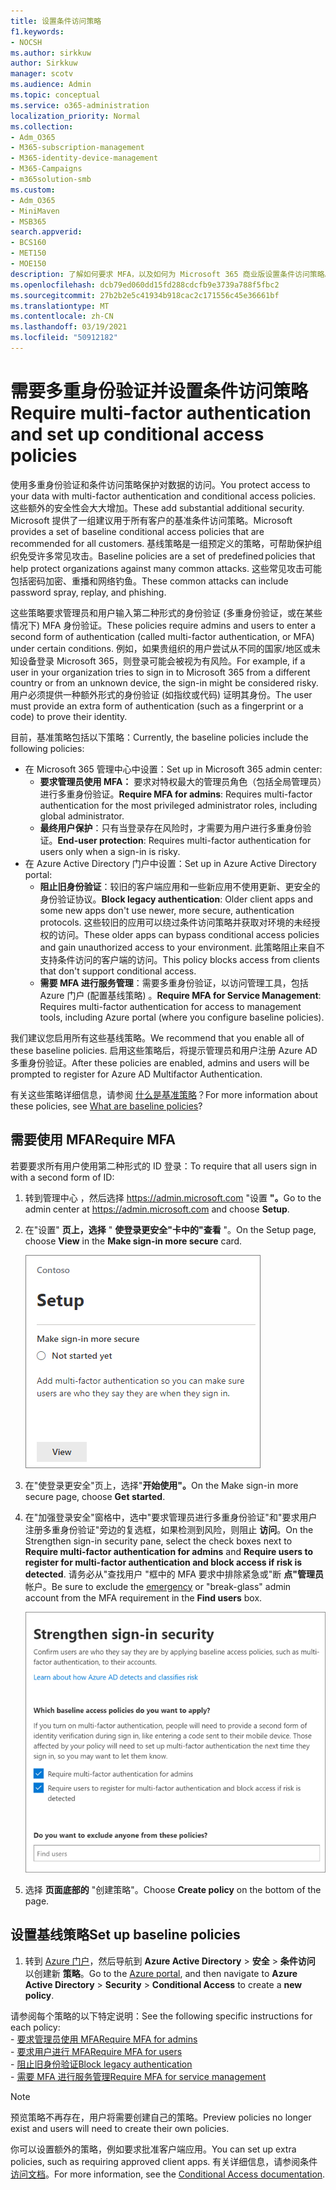```yaml
---
title: 设置条件访问策略
f1.keywords:
- NOCSH
ms.author: sirkkuw
author: Sirkkuw
manager: scotv
ms.audience: Admin
ms.topic: conceptual
ms.service: o365-administration
localization_priority: Normal
ms.collection:
- Adm_O365
- M365-subscription-management
- M365-identity-device-management
- M365-Campaigns
- m365solution-smb
ms.custom:
- Adm_O365
- MiniMaven
- MSB365
search.appverid:
- BCS160
- MET150
- MOE150
description: 了解如何要求 MFA，以及如何为 Microsoft 365 商业版设置条件访问策略。
ms.openlocfilehash: dcb79ed060dd15fd288cdcfb9e3739a788f5fbc2
ms.sourcegitcommit: 27b2b2e5c41934b918cac2c171556c45e36661bf
ms.translationtype: MT
ms.contentlocale: zh-CN
ms.lasthandoff: 03/19/2021
ms.locfileid: "50912182"
---
```

# <a name="require-multi-factor-authentication-and-set-up-conditional-access-policies"></a><span data-ttu-id="f7d60-103">需要多重身份验证并设置条件访问策略</span><span class="sxs-lookup"><span data-stu-id="f7d60-103">Require multi-factor authentication and set up conditional access policies</span></span>

<span data-ttu-id="f7d60-104">使用多重身份验证和条件访问策略保护对数据的访问。</span><span class="sxs-lookup"><span data-stu-id="f7d60-104">You protect access to your data with multi-factor authentication and conditional access policies.</span></span> <span data-ttu-id="f7d60-105">这些额外的安全性会大大增加。</span><span class="sxs-lookup"><span data-stu-id="f7d60-105">These add substantial additional security.</span></span> <span data-ttu-id="f7d60-106">Microsoft 提供了一组建议用于所有客户的基准条件访问策略。</span><span class="sxs-lookup"><span data-stu-id="f7d60-106">Microsoft provides a set of baseline conditional access policies that are recommended for all customers.</span></span> <span data-ttu-id="f7d60-107">基线策略是一组预定义的策略，可帮助保护组织免受许多常见攻击。</span><span class="sxs-lookup"><span data-stu-id="f7d60-107">Baseline policies are a set of predefined policies that help protect organizations against many common attacks.</span></span> <span data-ttu-id="f7d60-108">这些常见攻击可能包括密码加密、重播和网络钓鱼。</span><span class="sxs-lookup"><span data-stu-id="f7d60-108">These common attacks can include password spray, replay, and phishing.</span></span>

<span data-ttu-id="f7d60-109">这些策略要求管理员和用户输入第二种形式的身份验证 (多重身份验证，或在某些情况下) MFA 身份验证。</span><span class="sxs-lookup"><span data-stu-id="f7d60-109">These policies require admins and users to enter a second form of authentication (called multi-factor authentication, or MFA) under certain conditions.</span></span> <span data-ttu-id="f7d60-110">例如，如果贵组织的用户尝试从不同的国家/地区或未知设备登录 Microsoft 365，则登录可能会被视为有风险。</span><span class="sxs-lookup"><span data-stu-id="f7d60-110">For example, if a user in your organization tries to sign in to Microsoft 365 from a different country or from an unknown device, the sign-in might be considered risky.</span></span> <span data-ttu-id="f7d60-111">用户必须提供一种额外形式的身份验证 (如指纹或代码) 证明其身份。</span><span class="sxs-lookup"><span data-stu-id="f7d60-111">The user must provide an extra form of authentication (such as a fingerprint or a code) to prove their identity.</span></span>

<span data-ttu-id="f7d60-112">目前，基准策略包括以下策略：</span><span class="sxs-lookup"><span data-stu-id="f7d60-112">Currently, the baseline policies include the following policies:</span></span>

- <span data-ttu-id="f7d60-113">在 Microsoft 365 管理中心中设置：</span><span class="sxs-lookup"><span data-stu-id="f7d60-113">Set up in Microsoft 365 admin center:</span></span>
  - <span data-ttu-id="f7d60-114">**要求管理员使用 MFA：** 要求对特权最大的管理员角色（包括全局管理员）进行多重身份验证。</span><span class="sxs-lookup"><span data-stu-id="f7d60-114">**Require MFA for admins**: Requires multi-factor authentication for the most privileged administrator roles, including global administrator.</span></span>
  - <span data-ttu-id="f7d60-115">**最终用户保护**：只有当登录存在风险时，才需要为用户进行多重身份验证。</span><span class="sxs-lookup"><span data-stu-id="f7d60-115">**End-user protection**: Requires multi-factor authentication for users only when a sign-in is risky.</span></span> 
- <span data-ttu-id="f7d60-116">在 Azure Active Directory 门户中设置：</span><span class="sxs-lookup"><span data-stu-id="f7d60-116">Set up in Azure Active Directory portal:</span></span>
  - <span data-ttu-id="f7d60-117">**阻止旧身份验证**：较旧的客户端应用和一些新应用不使用更新、更安全的身份验证协议。</span><span class="sxs-lookup"><span data-stu-id="f7d60-117">**Block legacy authentication**: Older client apps and some new apps don't use newer, more secure, authentication protocols.</span></span> <span data-ttu-id="f7d60-118">这些较旧的应用可以绕过条件访问策略并获取对环境的未经授权的访问。</span><span class="sxs-lookup"><span data-stu-id="f7d60-118">These older apps can bypass conditional access policies and gain unauthorized access to your environment.</span></span> <span data-ttu-id="f7d60-119">此策略阻止来自不支持条件访问的客户端的访问。</span><span class="sxs-lookup"><span data-stu-id="f7d60-119">This policy blocks access from clients that don't support conditional access.</span></span> 
  - <span data-ttu-id="f7d60-120">**需要 MFA 进行服务管理**：需要多重身份验证，以访问管理工具，包括 Azure 门户 (配置基线策略) 。</span><span class="sxs-lookup"><span data-stu-id="f7d60-120">**Require MFA for Service Management**: Requires multi-factor authentication for access to management tools, including Azure portal (where you configure baseline policies).</span></span>

<span data-ttu-id="f7d60-121">我们建议您启用所有这些基线策略。</span><span class="sxs-lookup"><span data-stu-id="f7d60-121">We recommend that you enable all of these baseline policies.</span></span> <span data-ttu-id="f7d60-122">启用这些策略后，将提示管理员和用户注册 Azure AD 多重身份验证。</span><span class="sxs-lookup"><span data-stu-id="f7d60-122">After these policies are enabled, admins and users will be prompted to register for Azure AD Multifactor Authentication.</span></span>

<span data-ttu-id="f7d60-123">有关这些策略详细信息，请参阅 [什么是基准策略](/azure/active-directory/conditional-access/concept-baseline-protection)？</span><span class="sxs-lookup"><span data-stu-id="f7d60-123">For more information about these policies, see [What are baseline policies](/azure/active-directory/conditional-access/concept-baseline-protection)?</span></span>

## <a name="require-mfa"></a><span data-ttu-id="f7d60-124">需要使用 MFA</span><span class="sxs-lookup"><span data-stu-id="f7d60-124">Require MFA</span></span>

<span data-ttu-id="f7d60-125">若要要求所有用户使用第二种形式的 ID 登录：</span><span class="sxs-lookup"><span data-stu-id="f7d60-125">To require that all users sign in with a second form of ID:</span></span>

1. <span data-ttu-id="f7d60-126">转到管理中心 ，然后选择 <a href="https://go.microsoft.com/fwlink/p/?linkid=837890" target="_blank">https://admin.microsoft.com</a> "设置 **"。**</span><span class="sxs-lookup"><span data-stu-id="f7d60-126">Go to the admin center at <a href="https://go.microsoft.com/fwlink/p/?linkid=837890" target="_blank">https://admin.microsoft.com</a> and choose **Setup**.</span></span>

2. <span data-ttu-id="f7d60-127">在"设置" **页上，选择** " **使登录更安全"卡中的"查看** "。</span><span class="sxs-lookup"><span data-stu-id="f7d60-127">On the Setup page, choose **View** in the **Make sign-in more secure** card.</span></span>

    ![使登录更加安全。](../media/setupmfa.png)
3. <span data-ttu-id="f7d60-129">在"使登录更安全"页上，选择"**开始使用"。**</span><span class="sxs-lookup"><span data-stu-id="f7d60-129">On the Make sign-in more secure page, choose **Get started**.</span></span>

4. <span data-ttu-id="f7d60-130">在"加强登录安全"窗格中，选中"要求管理员进行多重身份验证"和"要求用户注册多重身份验证"旁边的复选框，如果检测到风险，则阻止 **访问**。</span><span class="sxs-lookup"><span data-stu-id="f7d60-130">On the Strengthen sign-in security pane, select the check boxes next to **Require multi-factor authentication for admins** and **Require users to register for multi-factor authentication and block access if risk is detected**.</span></span>
    <span data-ttu-id="f7d60-131">请务必从"查找用户 [](m365-campaigns-protect-admin-accounts.md#create-an-emergency-admin-account)"框中的 MFA 要求中排除紧急或"断 **点"管理员** 帐户。</span><span class="sxs-lookup"><span data-stu-id="f7d60-131">Be sure to exclude the [emergency](m365-campaigns-protect-admin-accounts.md#create-an-emergency-admin-account) or "break-glass" admin account from the MFA requirement in the **Find users** box.</span></span>

    ![加强登录安全页面。](../media/requiremfa.png)

5. <span data-ttu-id="f7d60-133">选择 **页面底部的** "创建策略"。</span><span class="sxs-lookup"><span data-stu-id="f7d60-133">Choose **Create policy** on the bottom of the page.</span></span>

## <a name="set-up-baseline-policies"></a><span data-ttu-id="f7d60-134">设置基线策略</span><span class="sxs-lookup"><span data-stu-id="f7d60-134">Set up baseline policies</span></span>

1. <span data-ttu-id="f7d60-135">转到 [Azure 门户](https://portal.azure.com)，然后导航到 **Azure Active Directory** \> **安全** \> **条件访问** 以创建新 **策略**。</span><span class="sxs-lookup"><span data-stu-id="f7d60-135">Go to the [Azure portal](https://portal.azure.com), and then navigate to **Azure Active Directory** \> **Security** \> **Conditional Access** to create a **new policy**.</span></span>

<span data-ttu-id="f7d60-136">请参阅每个策略的以下特定说明：</span><span class="sxs-lookup"><span data-stu-id="f7d60-136">See the following specific instructions for each policy:</span></span> <br>
    - [<span data-ttu-id="f7d60-137">要求管理员使用 MFA</span><span class="sxs-lookup"><span data-stu-id="f7d60-137">Require MFA for admins</span></span>](/azure/active-directory/conditional-access/howto-baseline-protect-administrators) <br>
    - [<span data-ttu-id="f7d60-138">要求用户进行 MFA</span><span class="sxs-lookup"><span data-stu-id="f7d60-138">Require MFA for users</span></span>](/azure/active-directory/conditional-access/howto-baseline-protect-end-users) <br>
    - [<span data-ttu-id="f7d60-139">阻止旧身份验证</span><span class="sxs-lookup"><span data-stu-id="f7d60-139">Block legacy authentication</span></span>](/azure/active-directory/conditional-access/howto-baseline-protect-legacy-auth) <br>
    - [<span data-ttu-id="f7d60-140">需要 MFA 进行服务管理</span><span class="sxs-lookup"><span data-stu-id="f7d60-140">Require MFA for service management</span></span>](/azure/active-directory/conditional-access/howto-baseline-protect-azure)

> [!NOTE]
> <span data-ttu-id="f7d60-141">预览策略不再存在，用户将需要创建自己的策略。</span><span class="sxs-lookup"><span data-stu-id="f7d60-141">Preview policies no longer exist and users will need to create their own policies.</span></span>

<span data-ttu-id="f7d60-142">你可以设置额外的策略，例如要求批准客户端应用。</span><span class="sxs-lookup"><span data-stu-id="f7d60-142">You can set up extra policies, such as requiring approved client apps.</span></span> <span data-ttu-id="f7d60-143">有关详细信息，请参阅条件 [访问文档](/azure/active-directory/conditional-access/)。</span><span class="sxs-lookup"><span data-stu-id="f7d60-143">For more information, see the [Conditional Access documentation](/azure/active-directory/conditional-access/).</span></span>